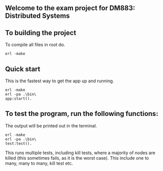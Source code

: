## Welcome to the exam project for DM883: Distributed Systems

## To building the project
To compile all files in root do.
````
erl -make
````

## Quick start
This is the fastest way to get the app up and running.
````
erl -make
erl -pa .\bin\
app:start().
````

## To test the program, run the following functions:
The output will be printed out in the terminal. 
````
erl -make
erl -pa .\bin\
test:test().
````
This runs multiple tests, including kill tests, where a majority of nodes are killed (this sometimes fails, as it is the worst case).
This include one to many, many to many, kill test etc.
